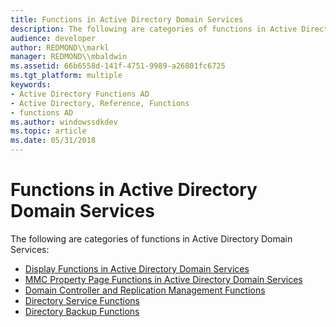 ```yaml
---
title: Functions in Active Directory Domain Services
description: The following are categories of functions in Active Directory Domain Services.
audience: developer
author: REDMOND\\markl
manager: REDMOND\\mbaldwin
ms.assetid: 66b6558d-141f-4751-9989-a26801fc6725
ms.tgt_platform: multiple
keywords:
- Active Directory Functions AD
- Active Directory, Reference, Functions
- functions AD
ms.author: windowssdkdev
ms.topic: article
ms.date: 05/31/2018
---
```


# Functions in Active Directory Domain Services

The following are categories of functions in Active Directory Domain Services:

-   [Display Functions in Active Directory Domain Services](display-functions-in-active-directory-domain-services.md)
-   [MMC Property Page Functions in Active Directory Domain Services](mmc-property-page-functions-in-active-directory-domain-services.md)
-   [Domain Controller and Replication Management Functions](dc-and-replication-management-functions.md)
-   [Directory Service Functions](directory-service-functions.md)
-   [Directory Backup Functions](directory-backup-functions.md)

 

 




